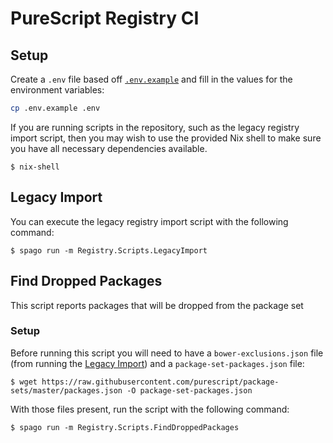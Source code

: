 # PureScript Registry CI

## Setup

Create a `.env` file based off [`.env.example`](./.env.example) and fill in the values for the environment variables:

```sh
cp .env.example .env
```

If you are running scripts in the repository, such as the legacy registry import script, then you may wish to use the provided Nix shell to make sure you have all necessary dependencies available.

```console
$ nix-shell
```

## Legacy Import

You can execute the legacy registry import script with the following command:

```console
$ spago run -m Registry.Scripts.LegacyImport
```

## Find Dropped Packages

This script reports packages that will be dropped from the package set

### Setup

Before running this script you will need to have a `bower-exclusions.json` file (from running the [Legacy Import](#legacy-import)) and a `package-set-packages.json` file:

```console
$ wget https://raw.githubusercontent.com/purescript/package-sets/master/packages.json -O package-set-packages.json
```

With those files present, run the script with the following command:

```console
$ spago run -m Registry.Scripts.FindDroppedPackages
```
